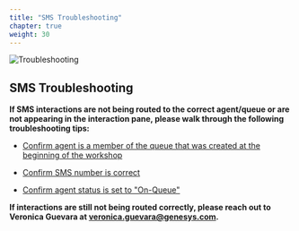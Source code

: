 ```yaml
---
title: "SMS Troubleshooting"
chapter: true
weight: 30
---
```

![Troubleshooting](/images/SMSsetup3-768x300.jpg)
## SMS Troubleshooting
 **If SMS interactions are not being routed to the correct agent/queue or are not appearing in the interaction pane, please walk through the following troubleshooting tips:** 

* [Confirm agent is a member of the queue that was created at the beginning of the workshop](https://workshop.genesys.com/workshops/gride-demo/040-inbound-voice/10_first.html)

* [Confirm SMS number is correct](https://workshop.genesys.com/workshops/gride-demo/060-sms/10_first.html)

* [Confirm agent status is set to "On-Queue"](https://workshop.genesys.com/workshops/gride-demo/060-sms/20_second.html)

 **If interactions are still not being routed correctly, please reach out to Veronica Guevara at veronica.guevara@genesys.com.**